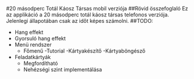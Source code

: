 #20 másodperc Totál Káosz Társas mobil verziója
##Rövid összefoglaló
Ez az applikáció a 20 másodperc totál káosz társas telefonos verziója.
Jelenlegi állapotában csak az időt képes számolni.
##TODO:
- Hang effekt
- Gyorsuló hang effekt
- Menü rendszer
  - Főmenű
  -Tutorial
  -Kártyakészítő
  -Kártyaböngésző
- Feladatkártyák
  - Megfordítható
  - Nehézségi szint implementálása
